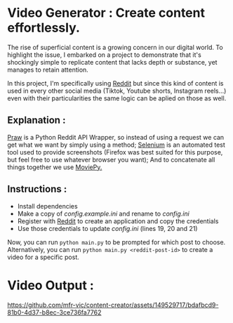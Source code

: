 # Video Generator : Create content effortlessly.

The rise of superficial content is a growing concern in our digital world. To highlight the issue, I embarked on a project to demonstrate that it's shockingly simple to replicate content that lacks depth or substance, yet manages to retain attention.

In this project, I'm specifically using [Reddit](https://www.reddit.com/) but since this kind of content is used in every other social media (Tiktok, Youtube shorts, Instagram reels...) even with their particularities the same logic can be aplied on those as well.

## Explanation :

[Praw](https://praw.readthedocs.io/en/stable/index.html) is a Python Reddit API Wrapper, so instead of using a request we can get what we want by simply using a method;
[Selenium](https://www.selenium.dev/documentation/) is an automated test tool used to provide screenshots (Firefox was best suited for this purpose, but feel free to use whatever browser you want);
And to concatenate all things together we use [MoviePy.](https://zulko.github.io/moviepy/#)

## Instructions :

- Install dependencies
- Make a copy of *config.example.ini* and rename to *config.ini*
- Register with [Reddit](https://www.reddit.com/prefs/apps/) to create an application and copy the credentials
- Use those credentials to update *config.ini* (lines 19, 20 and 21)

Now, you can run `python main.py` to be prompted for which post to choose. Alternatively,
you can run `python main.py <reddit-post-id>` to create a video for a specific post.

# Video Output :

https://github.com/mfr-vic/content-creator/assets/149529717/bdafbcd9-81b0-4d37-b8ec-3ce736fa7762

